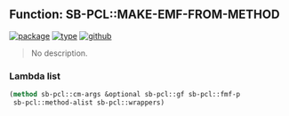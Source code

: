 ## Function: SB-PCL::MAKE-EMF-FROM-METHOD
[![package](https://img.shields.io/badge/Package-SB--PCL-5f9ea0.svg?style=social&colorA=999999)](../) [![type](https://img.shields.io/badge/Type-Function-5f9ea0.svg?style=social&colorA=999999)](../#function) [![github](https://img.shields.io/badge/GitHub-View_the_source-5f9ea0.svg?style=social&colorA=999999&logo=github)](https://github.com/sbcl/sbcl/blob/master/src/pcl/combin.lisp/) 

> No description.

### Lambda list
```cl
(method sb-pcl::cm-args &optional sb-pcl::gf sb-pcl::fmf-p
 sb-pcl::method-alist sb-pcl::wrappers)
```
